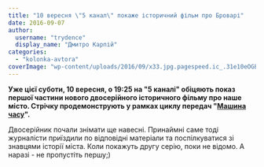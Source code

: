 ```yaml
---
title: "10 вересня \"5 канал\" покаже історичний фільм про Броварі"
date: 2016-09-07
author: 
  username: "trydence"
  display_name: "Дмитро Карпій"
categories: 
  - "kolonka-avtora"
coverImage: "wp-content/uploads/2016/09/x33.jpg.pagespeed.ic_.31e10eOGEm.jpg"
---
```


**Уже цієї суботи, 10 вересня, о 19:25 на "5 каналі" обіцяють показ першої частини нового двосерійного історичного фільму про наше місто. Стрічку продемонструють у рамках циклу передач "[Машина часу](http://www.5.ua/programy/mashyna-chasu-33.html)".**

Двосерійник почали знімати ще навесні. Принаймні саме тоді журналісти приїздили по відповідні матеріали та поспілкуватися зі знавцями історії міста. Коли покажуть другу серію, поки не відомо. А наразі - не пропустіть першу;)
